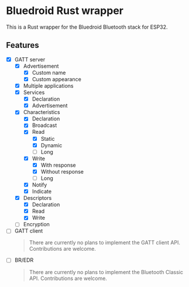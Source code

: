 # Bluedroid Rust wrapper

This is a Rust wrapper for the Bluedroid Bluetooth stack for ESP32.

## Features

- [x] GATT server
  - [x] Advertisement
    - [x] Custom name
    - [x] Custom appearance
  - [x] Multiple applications
  - [x] Services
    - [x] Declaration
    - [x] Advertisement
  - [x] Characteristics
    - [x] Declaration
    - [x] Broadcast
    - [x] Read
      - [x] Static
      - [x] Dynamic
      - [ ] Long
    - [x] Write
      - [x] With response
      - [x] Without response
      - [ ] Long
    - [x] Notify
    - [x] Indicate
  - [x] Descriptors
    - [x] Declaration
    - [x] Read
    - [x] Write
  - [ ] Encryption
- [ ] GATT client
  > There are currently no plans to implement the GATT client API.
  > Contributions are welcome.
- [ ] BR/EDR
  > There are currently no plans to implement the Bluetooth Classic API.
  > Contributions are welcome.
